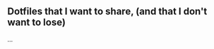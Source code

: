 Dotfiles that I want to share, (and that I don't want to lose)
--------------------------------------------------

...
